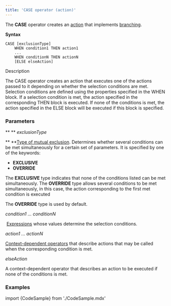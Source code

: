 ```yaml
---
title: 'CASE operator (action)'
---
```


The **CASE** operator creates an [action](Actions.md) that implements [branching](Branching_CASE_IF_MULTI_.md).

**Syntax** 

    CASE [exclusionType]
        WHEN condition1 THEN action1
        ...
        WHEN conditionN THEN actionN
        [ELSE elseAction]

Description

The CASE operator creates an action that executes one of the actions passed to it depending on whether the selection conditions are met. Selection conditions are defined using the properties specified in the WHEN block. If a selection condition is met, the action specified in the corresponding THEN block is executed. If none of the conditions is met, the action specified in the ELSE block will be executed if this block is specified.

### Parameters

** ** *exclusionType*

** **[Type of mutual exclusion](Branching_CASE_IF_MULTI_.md#exclusive). Determines whether several conditions can be met simultaneously for a certain set of parameters. It is specified by one of the keywords:

-   **EXCLUSIVE**
-   **OVERRIDE**

The **EXCLUSIVE** type indicates that none of the conditions listed can be met simultaneously. The **OVERRIDE** type allows several conditions to be met simultaneously, in this case, the action corresponding to the first met condition is executed

The **OVERRIDE** type is used by default.

*condition1 ... conditionN*

 [Expressions](Expression.md) whose values determine the selection conditions. 

*action1 ... actionN*

[Context-dependent operators](Action_operator.md#contextdependent) that describe actions that may be called when the corresponding condition is met.

*elseAction*

A context-dependent operator that describes an action to be executed if none of the conditions is met. 

### Examples


import {CodeSample} from './CodeSample.mdx'

<CodeSample url="https://documentation.lsfusion.org/sample?file=ActionSample&block=case"/>
